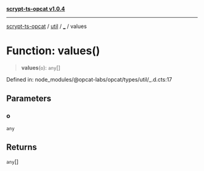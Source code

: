 [**scrypt-ts-opcat v1.0.4**](../../../../README.md)

***

[scrypt-ts-opcat](../../../../README.md) / [util](../../README.md) / [\_](../README.md) / values

# Function: values()

> **values**(`o`): `any`[]

Defined in: node\_modules/@opcat-labs/opcat/types/util/\_.d.cts:17

## Parameters

### o

`any`

## Returns

`any`[]
